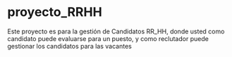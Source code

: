 # proyecto_RRHH
Este proyecto es para la gestión de Candidatos RR_HH, donde usted como candidato puede evaluarse para un puesto, y como reclutador puede gestionar los candidatos para las vacantes
